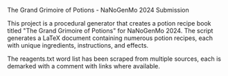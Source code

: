 The Grand Grimoire of Potions - NaNoGenMo 2024 Submission

This project is a procedural generator that creates a potion recipe book titled "The Grand Grimoire of Potions" for NaNoGenMo 2024. The script generates a LaTeX document containing numerous potion recipes, each with unique ingredients, instructions, and effects.

The reagents.txt word list has been scraped from multiple sources, each is demarked with a comment with links where available. 